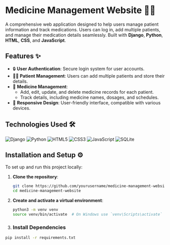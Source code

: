 
# Medicine Management Website 🏥💊

A comprehensive web application designed to help users manage patient information and track medications. Users can log in, add multiple patients, and manage their medication details seamlessly. Built with **Django**, **Python**, **HTML**, **CSS**, and **JavaScript**.

## Features ✨

- 🔒 **User Authentication**: Secure login system for user accounts.
- 🧑‍⚕️ **Patient Management**: Users can add multiple patients and store their details.
- 💊 **Medicine Management**:
  - Add, edit, update, and delete medicine records for each patient.
  - Track details, including medicine names, dosages, and schedules.
- 📱 **Responsive Design**: User-friendly interface, compatible with various devices.

## Technologies Used 🛠️

![Django](https://img.shields.io/badge/Django-092E20?style=for-the-badge&logo=django&logoColor=white)
![Python](https://img.shields.io/badge/Python-3776AB?style=for-the-badge&logo=python&logoColor=white)
![HTML5](https://img.shields.io/badge/HTML5-E34F26?style=for-the-badge&logo=html5&logoColor=white)
![CSS3](https://img.shields.io/badge/CSS3-1572B6?style=for-the-badge&logo=css3&logoColor=white)
![JavaScript](https://img.shields.io/badge/JavaScript-F7DF1E?style=for-the-badge&logo=javascript&logoColor=black)
![SQLite](https://img.shields.io/badge/SQLite-003B57?style=for-the-badge&logo=sqlite&logoColor=white)

## Installation and Setup ⚙️

To set up and run this project locally:

1. **Clone the repository**:
   ```bash
   git clone https://github.com/yourusername/medicine-management-website.git
   cd medicine-management-website
   
2. **Create and activate a virtual environment**:
   ```bash
   python3 -m venv venv
   source venv/bin/activate  # On Windows use `venv\Scripts\activate`
3. ### Install Dependencies

```bash
pip install -r requirements.txt
